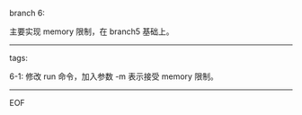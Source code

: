 branch 6:

主要实现 memory 限制，在 branch5 基础上。

---

tags:

6-1:
修改 run 命令，加入参数 -m 表示接受 memory 限制。

---

EOF
